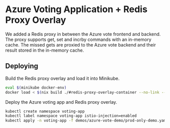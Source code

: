 # Azure Voting Application + Redis Proxy Overlay

We added a Redis proxy in between the Azure vote frontend and backend. The proxy supports get, set and incrby commands with an in-memory cache. The missed gets are proxied to the Azure vote backend and their result stored in the in-memory cache.

## Deploying

Build the Redis proxy overlay and load it into Minikube.

```bash
eval $(minikube docker-env)
docker load < $(nix build ./#redis-proxy-overlay-container --no-link --print-out-paths)
```

Deploy the Azure voting app and Redis proxy overlay.

```bash
kubectl create namespace voting-app
kubectl label namespace voting-app istio-injection=enabled
kubectl apply -n voting-app -f demos/azure-vote-demo/prod-only-demo.yaml
```
